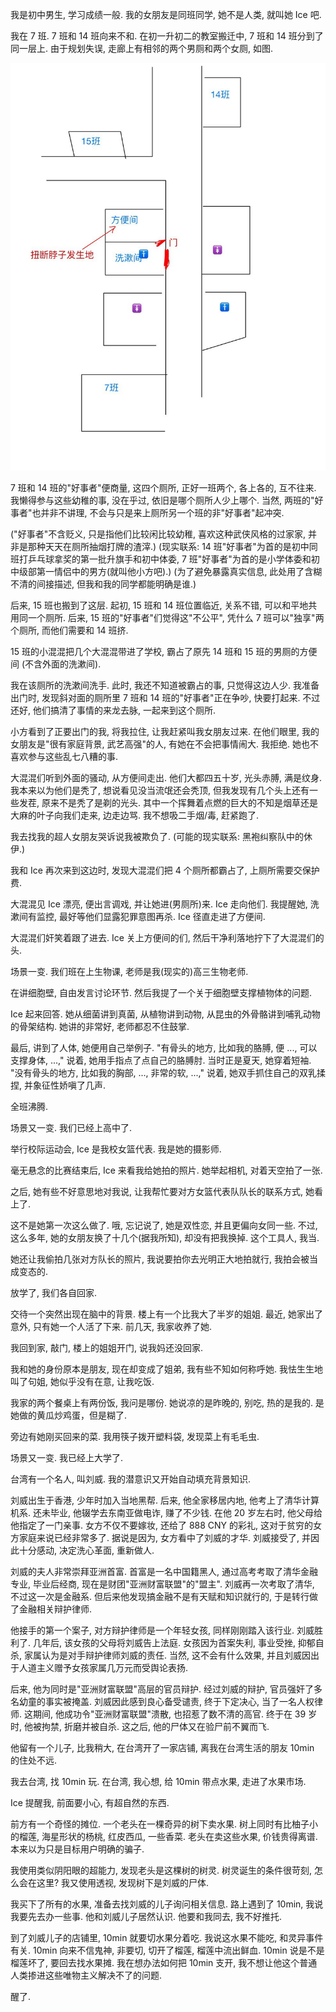 我是初中男生, 学习成绩一般. 我的女朋友是同班同学, 她不是人类, 就叫她 Ice 吧.

我在 7 班. 7 班和 14 班向来不和. 在初一升初二的教室搬迁中, 7 班和 14 班分到了同一层上. 由于规划失误, 走廊上有相邻的两个男厕和两个女厕, 如图.

![](./20240109_7_0.jpg)

7 班和 14 班的"好事者"便商量, 这四个厕所, 正好一班两个, 各上各的, 互不往来. 我懒得参与这些幼稚的事, 没在乎过, 依旧是哪个厕所人少上哪个. 当然, 两班的"好事者"也并非不讲理, 不会与只是来上厕所另一个班的非"好事者"起冲突.

("好事者"不含贬义, 只是指他们比较闲比较幼稚, 喜欢这种武侠风格的过家家, 并非是那种天天在厕所抽烟打牌的渣滓.) (现实联系: 14 班"好事者"为首的是初中同班打乒乓球拿奖的第一批升旗手和初中体委, 7 班"好事者"为首的是小学体委和初中级部第一情侣中的男方(就叫他小方吧).) (为了避免暴露真实信息, 此处用了含糊不清的间接描述, 但我和我的同学都能明确是谁.)

后来, 15 班也搬到了这层. 起初, 15 班和 14 班位置临近, 关系不错, 可以和平地共用同一个厕所. 后来, 15 班的"好事者"们觉得这"不公平", 凭什么 7 班可以"独享"两个厕所, 而他们需要和 14 班挤.

15 班的小混混把几个大混混带进了学校, 霸占了原先 14 班和 15 班的男厕的方便间 (不含外面的洗漱间).

我在该厕所的洗漱间洗手. 此时, 我还不知道被霸占的事, 只觉得这边人少. 我准备出门时, 发现斜对面的厕所里 7 班和 14 班的"好事者"正在争吵, 快要打起来. 不过还好, 他们搞清了事情的来龙去脉, 一起来到这个厕所.

小方看到了正要出门的我, 将我拉住, 让我赶紧叫我女朋友过来. 在他们眼里, 我的女朋友是"很有家庭背景, 武艺高强"的人, 有她在不会把事情闹大. 我拒绝. 她也不喜欢参与这些乱七八糟的事.

大混混们听到外面的骚动, 从方便间走出. 他们大都四五十岁, 光头赤膊, 满是纹身. 我本来以为他们是秃了, 想说看见没当流氓还会秃顶, 但我发现有几个头上还有一些发茬, 原来不是秃了是剃的光头. 其中一个挥舞着点燃的巨大的不知是烟草还是大麻的叶子向我们走来, 边走边骂. 我不想吸二手烟/毒, 赶紧跑了.

我去找我的超人女朋友哭诉说我被欺负了. (可能的现实联系: 黑袍纠察队中的休伊.)

我和 Ice 再次来到这边时, 发现大混混们把 4 个厕所都霸占了, 上厕所需要交保护费.

大混混见 Ice 漂亮, 便出言调戏, 并让她进(男厕所)来. Ice 走向他们. 我提醒她, 洗漱间有监控, 最好等他们显露犯罪意图再杀. Ice 径直走进了方便间.

大混混们奸笑着跟了进去. Ice 关上方便间的们, 然后干净利落地拧下了大混混们的头.

场景一变. 我们班在上生物课, 老师是我(现实的)高三生物老师.

在讲细胞壁, 自由发言讨论环节. 然后我提了一个关于细胞壁支撑植物体的问题.

Ice 起来回答. 她从细菌讲到真菌, 从植物讲到动物, 从昆虫的外骨骼讲到哺乳动物的骨架结构. 她讲的非常好, 老师都忍不住鼓掌.

最后, 讲到了人体, 她便用自己举例子. "有骨头的地方, 比如我的胳膊, 便 ..., 可以支撑身体, ...," 说着, 她用手指点了点自己的胳膊肘. 当时正是夏天, 她穿着短袖. "没有骨头的地方, 比如我的胸部, ..., 非常的软, ...," 说着, 她双手抓住自己的双乳揉捏, 并象征性娇嗔了几声.

全班沸腾.

场景又一变. 我们已经上高中了.

举行校际运动会, Ice 是我校女篮代表. 我是她的摄影师.

毫无悬念的比赛结束后, Ice 来看我给她拍的照片. 她举起相机, 对着天空拍了一张.

之后, 她有些不好意思地对我说, 让我帮忙要对方女篮代表队队长的联系方式, 她看上了.

这不是她第一次这么做了. 哦, 忘记说了, 她是双性恋, 并且更偏向女同一些. 不过, 这么多年, 她的女朋友换了十几个(据我所知), 却没有把我换掉. 这个工具人, 我当.

她还让我偷拍几张对方队长的照片, 我说要拍你去光明正大地拍就行, 我拍会被当成变态的.

放学了, 我们各自回家.

交待一个突然出现在脑中的背景. 楼上有一个比我大了半岁的姐姐. 最近, 她家出了意外, 只有她一个人活了下来. 前几天, 我家收养了她.

我回到家, 敲门, 楼上的姐姐开门, 说我妈还没回家.

我和她的身份原本是朋友, 现在却变成了姐弟, 我有些不知如何称呼她. 我怯生生地叫了句姐, 她似乎没有在意, 让我吃饭.

我家的两个餐桌上有两份饭, 我问是哪份. 她说凉的是昨晚的, 别吃, 热的是我的. 是她做的黄瓜炒鸡蛋，但是糊了.

旁边有她刚买回来的菜. 我用筷子拨开塑料袋, 发现菜上有毛毛虫.

场景又一变. 我已经上大学了.

台湾有一个名人, 叫刘威. 我的潜意识又开始自动填充背景知识.

刘威出生于香港, 少年时加入当地黑帮. 后来, 他全家移居内地, 他考上了清华计算机系. 还未毕业, 他辍学去东南亚做电诈, 赚了不少钱. 在他 20 岁左右时, 他父母给他指定了一门亲事. 女方不仅不要嫁妆, 还给了 888 CNY 的彩礼, 这对于贫穷的女方家庭来说已经非常多了. 据说是因为, 女方看中了刘威的才华. 刘威接受了, 并因此十分感动, 决定洗心革面, 重新做人.

刘威的夫人非常崇拜亚洲首富. 首富是一名中国籍黑人, 通过高考考取了清华金融专业, 毕业后经商, 现在是财团"亚洲财富联盟"的"盟主". 刘威再一次考取了清华, 不过这一次是金融系. 但后来他发现搞金融不是有天赋和知识就行的, 于是转行做了金融相关辩护律师.

他接手的第一个案子, 对方辩护律师是一个年轻女孩, 同样刚刚踏入该行业. 刘威胜利了. 几年后, 该女孩的父母将刘威告上法庭. 女孩因为首案失利, 事业受挫, 抑郁自杀, 家属认为是对手辩护律师刘威的责任. 当然, 这不会有什么效果, 并且刘威因出于人道主义赠予女孩家属几万元而受舆论表扬.

后来, 他为同时是"亚洲财富联盟"高层的官员辩护. 经过刘威的辩护, 官员强奸了多名幼童的事实被掩盖. 刘威因此感到良心备受谴责, 终于下定决心, 当了一名人权律师. 这期间, 他成功令"亚洲财富联盟"溃散, 也招惹了数不清的高官. 终于在 39 岁时, 他被拘禁, 折磨并被自杀. 这之后, 他的尸体又在验尸前不翼而飞.

他留有一个儿子, 比我稍大, 在台湾开了一家店铺, 离我在台湾生活的朋友 10min 的住处不远.

我去台湾, 找 10min 玩. 在台湾, 我心想, 给 10min 带点水果, 走进了水果市场.

Ice 提醒我, 前面要小心, 有超自然的东西.

前方有一个奇怪的摊位. 一个老头在一棵奇异的树下卖水果. 树上同时有比柚子小的榴莲, 海星形状的杨桃, 红皮西瓜, 一些香菜. 老头在卖这些水果, 价钱贵得离谱. 本来以为只是目标用户明确的骗子.

我使用类似阴阳眼的超能力, 发现老头是这棵树的树灵. 树灵诞生的条件很苛刻, 怎么会在这里? 我又使用透视, 发现树下是刘威的尸体.

我买下了所有的水果, 准备去找刘威的儿子询问相关信息. 路上遇到了 10min, 我说我要先去办一些事. 他和刘威儿子居然认识. 他要和我同去, 我不好推托.

到了刘威儿子的店铺里, 10min 就要切水果分着吃. 我说这水果不能吃, 和灵异事件有关. 10min 向来不信鬼神, 非要切, 切开了榴莲, 榴莲中流出鲜血. 10min 说是不是榴莲坏了, 要回去找水果摊. 我在想办法如何把 10min 支开, 我不想让他这个普通人类掺进这些唯物主义解决不了的问题.

醒了.
